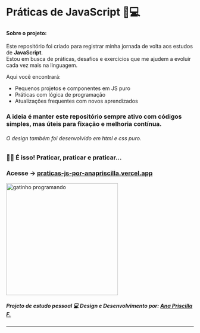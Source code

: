 # Práticas de JavaScript 🧠💻

#### Sobre o projeto:

Este repositório foi criado para registrar minha jornada de volta aos estudos de **JavaScript**.  
Estou em busca de práticas, desafios e exercícios que me ajudem a evoluir cada vez mais na linguagem.

Aqui você encontrará:

- Pequenos projetos e componentes em JS puro
- Práticas com lógica de programação
- Atualizações frequentes com novos aprendizados

### A ideia é manter este repositório sempre ativo com códigos simples, mas úteis para fixação e melhoria contínua.

###### O design também foi desenvolvido em html e css puro. 

### 🐱‍💻 É isso! Praticar, praticar e praticar...

### Acesse → <a href="https://praticas-js-por-anapriscilla.vercel.app/">praticas-js-por-anapriscilla.vercel.app</a>

<img src="./proj-praticas-js/src/assets/gifs/giphy.gif" alt="gatinho programando" width="300" />

##### Projeto de estudo pessoal 💻 Design e Desenvolvimento por: <a href="https://www.linkedin.com/in/anapriscilla/">Ana Priscilla F.</a> 

---